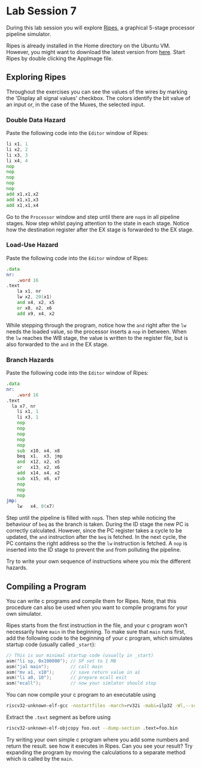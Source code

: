 # Lab Session 7

During this lab session you will explore [Ripes](https://github.com/mortbopet/Ripes), 
a graphical 5-stage processor pipeline simulator.

Ripes is already installed in the Home directory on the Ubuntu VM. However, you might want to
download the latest version from [here](https://github.com/mortbopet/Ripes/releases).
Start Ripes by double clicking the AppImage file.

## Exploring Ripes 

Throughout the exercises you can see the values of the wires by marking the 'Display all signal values'
checkbox. The colors identify the bit value of an input or, in the case of the Muxes, the selected input.

### Double Data Hazard

Paste the following code into the `Editor` window of Ripes:
```asm
li x1, 1
li x2, 2
li x3, 3
li x4, 4
nop
nop
nop
nop
nop
add x1,x1,x2
add x1,x1,x3
add x1,x1,x4
```
Go to the `Processor` window and step until there are `nop`s in all pipeline stages.
Now step whilst paying attention to the state in each stage. Notice how the destination 
register after the EX stage is forwarded to the EX stage.

### Load-Use Hazard

Paste the following code into the `Editor` window of Ripes:
```asm
.data
nr:
	.word 16
.text
	la x1, nr
	lw x2, 20(x1)
	and x4, x2, x5
	or x8, x2, x6
	add x9, x4, x2
```
While stepping through the program, notice how the `and` right after the `lw` needs the loaded
value, so the processor inserts a `nop` in between. When the `lw` reaches the WB stage,
the value is written to the register file, but is also forwarded to the `and` in the EX
stage.

### Branch Hazards

Paste the following code into the `Editor` window of Ripes:
```asm
.data
nr:
	.word 16
.text
  la x7, nr
	li x1, 1
	li x3, 1
	nop
	nop
	nop
	nop
	nop
	sub  x10, x4, x8
	beq  x1,  x3, jmp
	and  x12, x2, x5
	or   x13, x2, x6
	add  x14, x4, x2
	sub  x15, x6, x7
	nop
	nop
	nop
jmp:
	lw   x4, 0(x7)
```
Step until the pipeline is filled with `nop`s. Then step while noticing the behaviour of
`beq` as the branch is taken. During the ID stage the new PC is correctly calculated.
However, since the PC register takes a cycle to be updated, the `and` instruction after
the `beq` is fetched. In the next cycle, the PC contains the right address so the the `lw` 
instruction is fetched. A `nop` is inserted into the ID stage to prevent the `and` from
polluting the pipeline.

Try to write your own sequence of instructions where you mix the different hazards.

## Compiling a Program

You can write c programs and compile them for Ripes. Note, that this procedure can also
be used when you want to compile programs for your own simulator.

Ripes starts from the first instruction in the file, and
your c program won't necessarily have `main` in the beginning.
To make sure that `main` runs first, add the following code to the beginning of your c program,
which simulates startup code (usually called ```_start```):
```c
// This is our minimal startup code (usually in _start)
asm("li sp, 0x100000"); // SP set to 1 MB
asm("jal main");        // call main
asm("mv a1, x10");      // save return value in a1
asm("li a0, 10");       // prepare ecall exit
asm("ecall");           // now your simlator should stop
```

You can now compile your c program to an executable using
```bash
riscv32-unknown-elf-gcc -nostartfiles -march=rv32i -mabi=ilp32 -Wl,--script=$HOME/linker.ld foo.c -o foo.out
```
Extract the `.text` segment as before using
```bash
riscv32-unknown-elf-objcopy foo.out --dump-section .text=foo.bin
```

Try writing your own simple c program where you add some numbers and return the
result. see how it executes in Ripes. Can you see your result? 
Try expanding the program by moving the calculations to
a separate method which is called by the `main`.
